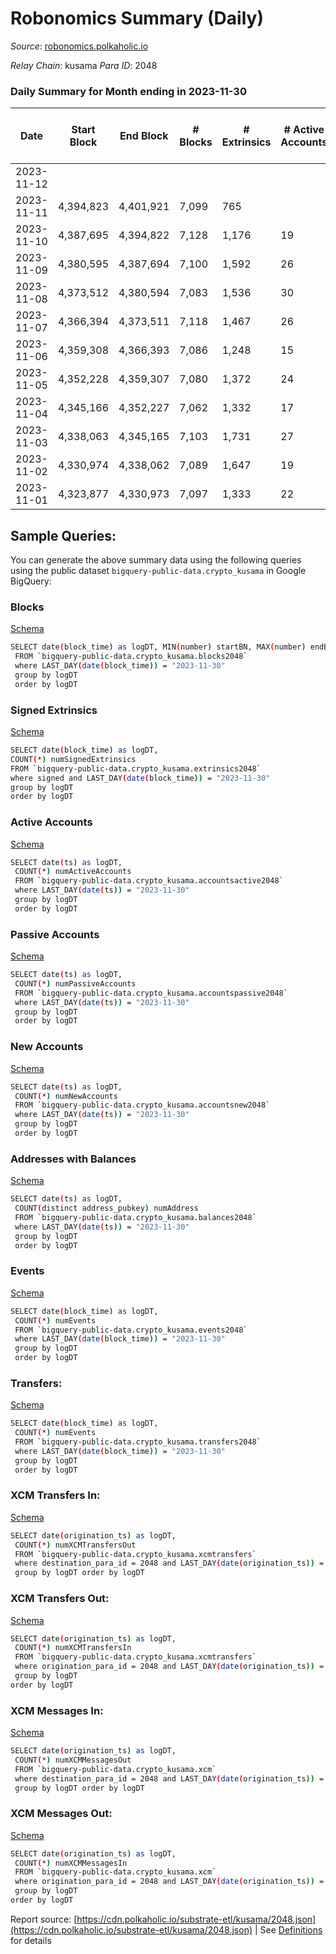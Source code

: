 # Robonomics Summary (Daily)

_Source_: [robonomics.polkaholic.io](https://robonomics.polkaholic.io)

*Relay Chain*: kusama
*Para ID*: 2048



### Daily Summary for Month ending in 2023-11-30


| Date    | Start Block | End Block | # Blocks | # Extrinsics | # Active Accounts | # Passive Accounts | # New Accounts | # Addresses | # Events  | # Transfers ($USD) | # XCM Transfers In ($USD) | # XCM Transfers Out ($USD) | # XCM In | # XCM Out | Issues |
|---------|-------------|-----------|----------|--------------|-------------------|--------------------|----------------|-------------|-----------|--------------------|---------------------------|----------------------------|----------|-----------|--------|
| 2023-11-12 |  |  |  |  |  |  |  |  |  |   |   |   |  |  |  |
| 2023-11-11 | 4,394,823 | 4,401,921 | 7,099 | 765 |  |  |  |  | 39,401 | 3 ($254.72) |   | 1  |  | 1 |  |
| 2023-11-10 | 4,387,695 | 4,394,822 | 7,128 | 1,176 | 19 |  |  | 3,115 | 40,228 | 4 ($404.09) |   | 1  |  | 1 |  |
| 2023-11-09 | 4,380,595 | 4,387,694 | 7,100 | 1,592 | 26 |  |  | 3,115 | 41,762 | 17 ($7,757.71) | 3 ($426.94) | 1  | 4 | 1 |  |
| 2023-11-08 | 4,373,512 | 4,380,594 | 7,083 | 1,536 | 30 |  | 1 | 3,115 | 41,466 | 20 ($2,624.78) | 1 ($241.94) | 5  | 14 | 16 |  |
| 2023-11-07 | 4,366,394 | 4,373,511 | 7,118 | 1,467 | 26 |  | 3 | 3,114 | 41,456 | 13 ($954.71) | 4 ($315.45) | 4  | 15 | 14 |  |
| 2023-11-06 | 4,359,308 | 4,366,393 | 7,086 | 1,248 | 15 |  |  | 3,111 | 40,258 | 4 ($108.49) |   |   |  |  |  |
| 2023-11-05 | 4,352,228 | 4,359,307 | 7,080 | 1,372 | 24 |  | 1 | 3,111 | 40,677 | 13 ($2,534.83) | 2 ($331.72) | 3  | 6 | 3 |  |
| 2023-11-04 | 4,345,166 | 4,352,227 | 7,062 | 1,332 | 17 |  |  | 3,111 | 40,874 | 5 ($1,364.71) | 2 ($367.99) | 1  | 2 | 1 |  |
| 2023-11-03 | 4,338,063 | 4,345,165 | 7,103 | 1,731 | 27 |  | 1 | 3,111 | 42,850 | 10 ($1,826.65) | 3 ($264.62) |   | 3 |  |  |
| 2023-11-02 | 4,330,974 | 4,338,062 | 7,089 | 1,647 | 19 |  | 1 | 3,112 | 42,149 | 3 ($156.22) |   | 1  |  | 1 |  |
| 2023-11-01 | 4,323,877 | 4,330,973 | 7,097 | 1,333 | 22 |  | 2 | 3,111 | 41,392 | 8 ($413.64) | 1 ($10.55) | 3 ($94.82) | 1 | 3 |  |

## Sample Queries:
You can generate the above summary data using the following queries using the public dataset `bigquery-public-data.crypto_kusama` in Google BigQuery:


### Blocks 

[Schema](https://github.com/colorfulnotion/substrate-etl/blob/main/schema/blocks.json)

```bash
SELECT date(block_time) as logDT, MIN(number) startBN, MAX(number) endBN, COUNT(*) numBlocks 
 FROM `bigquery-public-data.crypto_kusama.blocks2048`  
 where LAST_DAY(date(block_time)) = "2023-11-30" 
 group by logDT 
 order by logDT
```

### Signed Extrinsics 

[Schema](https://github.com/colorfulnotion/substrate-etl/blob/main/schema/extrinsics.json)

```bash
SELECT date(block_time) as logDT, 
COUNT(*) numSignedExtrinsics 
FROM `bigquery-public-data.crypto_kusama.extrinsics2048`  
where signed and LAST_DAY(date(block_time)) = "2023-11-30" 
group by logDT 
order by logDT
```

### Active Accounts 

[Schema](https://github.com/colorfulnotion/substrate-etl/blob/main/schema/accountsactive.json)

```bash
SELECT date(ts) as logDT, 
 COUNT(*) numActiveAccounts 
 FROM `bigquery-public-data.crypto_kusama.accountsactive2048` 
 where LAST_DAY(date(ts)) = "2023-11-30" 
 group by logDT 
 order by logDT
```

### Passive Accounts 

[Schema](https://github.com/colorfulnotion/substrate-etl/blob/main/schema/accountspassive.json)

```bash
SELECT date(ts) as logDT, 
 COUNT(*) numPassiveAccounts 
 FROM `bigquery-public-data.crypto_kusama.accountspassive2048` 
 where LAST_DAY(date(ts)) = "2023-11-30" 
 group by logDT 
 order by logDT
```

### New Accounts 

[Schema](https://github.com/colorfulnotion/substrate-etl/blob/main/schema/accountsnew.json)

```bash
SELECT date(ts) as logDT, 
 COUNT(*) numNewAccounts 
 FROM `bigquery-public-data.crypto_kusama.accountsnew2048` 
 where LAST_DAY(date(ts)) = "2023-11-30" 
 group by logDT
 order by logDT
```

### Addresses with Balances 

[Schema](https://github.com/colorfulnotion/substrate-etl/blob/main/schema/balances.json)

```bash
SELECT date(ts) as logDT,
 COUNT(distinct address_pubkey) numAddress 
 FROM `bigquery-public-data.crypto_kusama.balances2048` 
 where LAST_DAY(date(ts)) = "2023-11-30" 
 group by logDT 
 order by logDT
```

### Events 

[Schema](https://github.com/colorfulnotion/substrate-etl/blob/main/schema/events.json)

```bash
SELECT date(block_time) as logDT, 
 COUNT(*) numEvents 
 FROM `bigquery-public-data.crypto_kusama.events2048` 
 where LAST_DAY(date(block_time)) = "2023-11-30" 
 group by logDT 
 order by logDT
```

### Transfers:

[Schema](https://github.com/colorfulnotion/substrate-etl/blob/main/schema/transfers.json)

```bash
SELECT date(block_time) as logDT, 
 COUNT(*) numEvents 
 FROM `bigquery-public-data.crypto_kusama.transfers2048` 
 where LAST_DAY(date(block_time)) = "2023-11-30" 
 group by logDT 
 order by logDT
```

### XCM Transfers In: 

[Schema](https://github.com/colorfulnotion/substrate-etl/blob/main/schema/xcmtransfers.json)

```bash
SELECT date(origination_ts) as logDT, 
 COUNT(*) numXCMTransfersOut 
 FROM `bigquery-public-data.crypto_kusama.xcmtransfers` 
 where destination_para_id = 2048 and LAST_DAY(date(origination_ts)) = "2023-11-30" 
 group by logDT order by logDT
```

### XCM Transfers Out: 

[Schema](https://github.com/colorfulnotion/substrate-etl/blob/main/schema/xcmtransfers.json)

```bash
SELECT date(origination_ts) as logDT, 
 COUNT(*) numXCMTransfersIn 
 FROM `bigquery-public-data.crypto_kusama.xcmtransfers` 
 where origination_para_id = 2048 and LAST_DAY(date(origination_ts)) = "2023-11-30" 
 group by logDT 
order by logDT
```

### XCM Messages In: 

[Schema](https://github.com/colorfulnotion/substrate-etl/blob/main/schema/xcm.json)

```bash
SELECT date(origination_ts) as logDT, 
 COUNT(*) numXCMMessagesOut 
 FROM `bigquery-public-data.crypto_kusama.xcm` 
 where destination_para_id = 2048 and LAST_DAY(date(origination_ts)) = "2023-11-30" 
 group by logDT order by logDT
```

### XCM Messages Out: 

[Schema](https://github.com/colorfulnotion/substrate-etl/blob/main/schema/xcm.json)

```bash
SELECT date(origination_ts) as logDT, 
 COUNT(*) numXCMMessagesIn 
 FROM `bigquery-public-data.crypto_kusama.xcm` 
 where origination_para_id = 2048 and LAST_DAY(date(origination_ts)) = "2023-11-30" 
 group by logDT 
order by logDT
```


Report source: [https://cdn.polkaholic.io/substrate-etl/kusama/2048.json](https://cdn.polkaholic.io/substrate-etl/kusama/2048.json) | See [Definitions](/DEFINITIONS.md) for details
